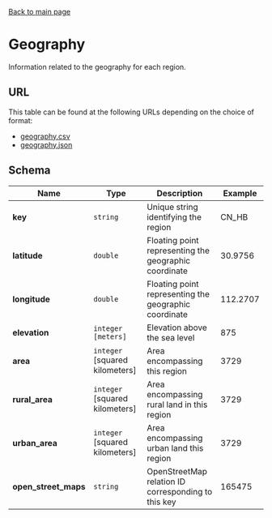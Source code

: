 [Back to main page](../README.md)

# Geography
Information related to the geography for each region.

## URL
This table can be found at the following URLs depending on the choice of format:
* [geography.csv](https://storage.googleapis.com/covid19-open-data/v2/geography.csv)
* [geography.json](https://storage.googleapis.com/covid19-open-data/v2/geography.json)

## Schema
| Name | Type | Description | Example |
| ---- | ---- | ----------- | ------- |
| **key** | `string` | Unique string identifying the region | CN_HB |
| **latitude** | `double` | Floating point representing the geographic coordinate | 30.9756 |
| **longitude** | `double` | Floating point representing the geographic coordinate | 112.2707 |
| **elevation** | `integer` `[meters]` | Elevation above the sea level | 875 |
| **area** | `integer` [squared kilometers] | Area encompassing this region | 3729 |
| **rural_area** | `integer` [squared kilometers] | Area encompassing rural land in this region | 3729 |
| **urban_area** | `integer` [squared kilometers] | Area encompassing urban land this region | 3729 |
| **open_street_maps** | `string` | OpenStreetMap relation ID corresponding to this key | 165475 |
